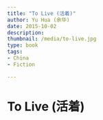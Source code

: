 ```yaml
---
title: "To Live (活着)"
author: Yu Hua (余华)
date: 2015-10-02
description: 
thumbnail: /media/to-live.jpg
type: book
tags:
- China
- Fiction

---
```


# To Live (活着)
